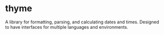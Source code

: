 # thyme
A library for formatting, parsing, and calculating dates and times. Designed to have interfaces for multiple languages and environments.
